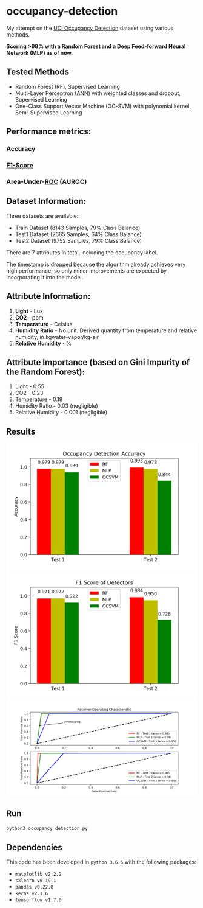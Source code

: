 # occupancy-detection
My attempt on the [UCI Occupancy Detection](https://archive.ics.uci.edu/ml/datasets/Occupancy+Detection+) dataset using various methods.

**Scoring >98% with a Random Forest and a Deep Feed-forward Neural Network (MLP) as of now.**

## Tested Methods
* Random Forest (RF), Supervised Learning
* Multi-Layer Perceptron (ANN) with weighted classes and dropout, Supervised Learning
* One-Class Support Vector Machine (OC-SVM) with polynomial kernel, Semi-Supervised Learning


## Performance metrics:

### Accuracy
### [F1-Score](https://en.wikipedia.org/wiki/F1_score)
### Area-Under-[ROC](https://en.wikipedia.org/wiki/Receiver_operating_characteristic) (AUROC)

## Dataset Information:
Three datasets are available:

* Train Dataset (8143 Samples, 79% Class Balance)
* Test1 Dataset (2665 Samples, 64% Class Balance)
* Test2 Dataset (9752 Samples, 79% Class Balance)

There are 7 attributes in total, including the occupancy label.

The timestamp is dropped because the algorithm already achieves very high performance, so only minor improvements are expected by incorporating it into the model.

## Attribute Information:
1. **Light** - Lux
2. **CO2** - ppm
3. **Temperature** - Celsius
4. **Humidity Ratio** - No unit. Derived quantity from temperature and relative humidity, in kgwater-vapor/kg-air 
5. **Relative Humidity** - %

## Attribute Importance (based on Gini Impurity of the Random Forest):
1. Light - 0.55
2. CO2 - 0.23
3. Temperature - 0.18
4. Humidity Ratio - 0.03  (negligible)
5. Relative Humidity - 0.001 (negligible)

## Results
![Accuracy](Results/Accuracy.png)
![F1-Score](Results/F1-Score.png)
![AUROC](Results/AUROC.png)

## Run
```python3 occupancy_detection.py```

## Dependencies
This code has been developed in ```python 3.6.5``` with the following packages:
* ```matplotlib v2.2.2```
* ```sklearn v0.19.1```
* ```pandas v0.22.0```
* ```keras v2.1.6```
* ```tensorflow v1.7.0```
